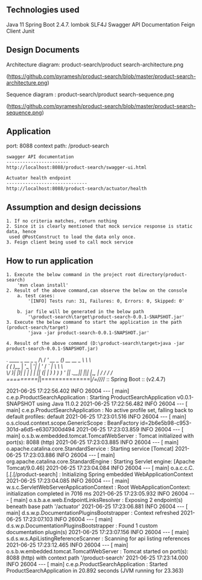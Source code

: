 Technologies used
-------------------------
Java 11
Spring Boot 2.4.7.
lombok
SLF4J
Swagger API Documentation
Feign Client
Junit

Design Documents
---------------------------------
Architecture diagram: product-search/product search-architecture.png

(https://github.com/pyramesh/product-search/blob/master/product-search-architecture.png)

Sequence diagram : product-search/product search-sequence.png

(https://github.com/pyramesh/product-search/blob/master/product-search-sequence.png)

Application
---------------------------
port: 8088
context path: /product-search

    swagger API documentation
    -----------------------
    http://localhost:8088/product-search/swagger-ui.html

    Actuator health endpoint
    ------------------------------
    http://localhost:8088/product-search/actuator/health

Assumption and design decissions
----------------------------------
    1. If no criteria matches, return nothing
    2. Since it is clearly mentioned that mock service response is static data, hence
     used @PostConstruct to load the data only once.
    3. Feign client being used to call mock service

How to run application
-----------------------------------
    1. Execute the below command in the project root directory(product-search)
        'mvn clean install'
    2. Result of the above command,can observe the below on the console
        a. test cases:
            '[INFO] Tests run: 31, Failures: 0, Errors: 0, Skipped: 0'

        b. jar file will be generated in the below path
            '\product-search\target\product-search-0.0.1-SNAPSHOT.jar'
    3. Execute the below command to start the application in the path (product-search/target)
            'java -jar product-search-0.0.1-SNAPSHOT.jar'

    4. Result of the above command (D:\product-search\target>java -jar product-search-0.0.1-SNAPSHOT.jar)


  .   ____          _            __ _ _
 /\\ / ___'_ __ _ _(_)_ __  __ _ \ \ \ \
( ( )\___ | '_ | '_| | '_ \/ _` | \ \ \ \
 \\/  ___)| |_)| | | | | || (_| |  ) ) ) )
  '  |____| .__|_| |_|_| |_\__, | / / / /
 =========|_|==============|___/=/_/_/_/
 :: Spring Boot ::                (v2.4.7)

2021-06-25 17:22:56.402  INFO 26004 --- [           main] c.e.p.ProductSearchApplication           : Starting ProductSearchApplication v0.0.1-SNAPSHOT using Java 11.0.2
2021-06-25 17:22:56.482  INFO 26004 --- [           main] c.e.p.ProductSearchApplication           : No active profile set, falling back to default profiles: default
2021-06-25 17:23:01.516  INFO 26004 --- [           main] o.s.cloud.context.scope.GenericScope     : BeanFactory id=2b6e5b98-c953-301d-a6d5-e6307300d494
2021-06-25 17:23:03.859  INFO 26004 --- [           main] o.s.b.w.embedded.tomcat.TomcatWebServer  : Tomcat initialized with port(s): 8088 (http)
2021-06-25 17:23:03.885  INFO 26004 --- [           main] o.apache.catalina.core.StandardService   : Starting service [Tomcat]
2021-06-25 17:23:03.886  INFO 26004 --- [           main] org.apache.catalina.core.StandardEngine  : Starting Servlet engine: [Apache Tomcat/9.0.46]
2021-06-25 17:23:04.084  INFO 26004 --- [           main] o.a.c.c.C.[.[.[/product-search]          : Initializing Spring embedded WebApplicationContext
2021-06-25 17:23:04.085  INFO 26004 --- [           main] w.s.c.ServletWebServerApplicationContext : Root WebApplicationContext: initialization completed in 7016 ms
2021-06-25 17:23:05.932  INFO 26004 --- [           main] o.s.b.a.e.web.EndpointLinksResolver      : Exposing 2 endpoint(s) beneath base path '/actuator'
2021-06-25 17:23:06.881  INFO 26004 --- [           main] d.s.w.p.DocumentationPluginsBootstrapper : Context refreshed
2021-06-25 17:23:07.103  INFO 26004 --- [           main] d.s.w.p.DocumentationPluginsBootstrapper : Found 1 custom documentation plugin(s)
2021-06-25 17:23:07.156  INFO 26004 --- [           main] s.d.s.w.s.ApiListingReferenceScanner     : Scanning for api listing references
2021-06-25 17:23:12.465  INFO 26004 --- [           main] o.s.b.w.embedded.tomcat.TomcatWebServer  : Tomcat started on port(s): 8088 (http) with context path '/product-search'
2021-06-25 17:23:14.000  INFO 26004 --- [           main] c.e.p.ProductSearchApplication           : Started ProductSearchApplication in 20.892 seconds (JVM running for 23.363)

